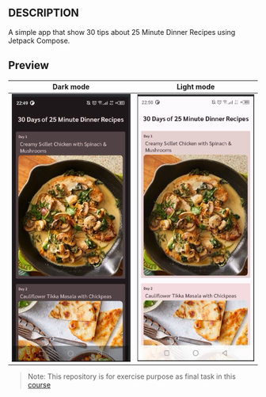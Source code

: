 ## DESCRIPTION
A simple app that show 30 tips about 25 Minute Dinner Recipes using Jetpack Compose.

## Preview

| Dark mode                      |            Light mode            |
|--------------------------------|:--------------------------------:|
| ![dark mode preview][darkmode] | ![light mode preview][lightmode] |

> Note: This repository is for exercise purpose as final task in this [course](https://developer.android.com/codelabs/basic-android-kotlin-compose-30-days?authuser=1&continue=https%3A%2F%2Fdeveloper.android.com%2Fcourses%2Fpathways%2Fandroid-basics-compose-unit-3-pathway-3%3Fauthuser%3D1%23codelab-https%3A%2F%2Fdeveloper.android.com%2Fcodelabs%2Fbasic-android-kotlin-compose-30-days#0)

[darkmode]: preview/darktheme.png
[lightmode]: preview/lighttheme.png